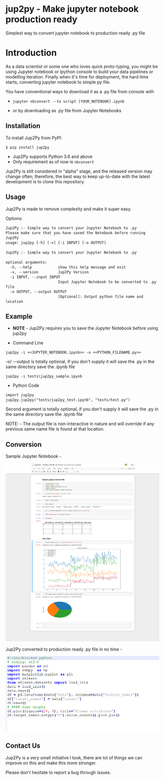 # jup2py - Make jupyter notebook production ready
Simplest way to convert jupyter notebook to production ready .py file

# Introduction
As a data scientist or some one who loves quick proto-typing, you might be using Jupyter notebook or Ipython console to
build your data pipelines or modelling iteration. Finally when it's time for deployment, the hard time starts,
converting jupyter notebook to simple py file.

You have conventional ways to download it as a .py file from console with

* `jupyter nbconvert --to script [YOUR_NOTEBOOK].ipynb`

* or by downloading as .py file from Jupyter Notebooks

## Installation

To install Jup2Py from PyPI:

```
$ pip install jup2py
```
* Jup2Py supports Python 3.6 and above
* Only requirement as of now is  `nbconvert`

Jup2Py is still considered in "alpha" stage, and the released version may change
often; therefore, the best way to keep up-to-date with the latest development
is to clone this repository.

## Usage
Jup2Py is made to remove complexity and make it super easy.

Options:
````
Jup2Py :- Simple way to convert your Jupyter Notebook to .py
Please make sure that you have saved the Notebook before running Jup2Py
usage: jup2py [-h] [-v] [-i INPUT] [-o OUTPUT]

Jup2Py :- Simple way to convert your Jupyter Notebook to .py

optional arguments:
  -h, --help            show this help message and exit
  -v, --version         Jup2Py Version
  -i INPUT, --input INPUT
                        Input Jupyter Notebook to be converted to .py file
  -o OUTPUT, --output OUTPUT
                        [Optional]: Output python file name and location
````

## Example 

* **NOTE** - Jup2Py requires you to save the Jupyter Notebook before using jup2py

* Command Line
````
jup2py -i <<JUPYTER_NOTEBOOK.ipynb>> -o <<PYTHON_FILENAME.py>>
````

-o/ --output is totally optional, if you don't supply it will save the .py in the same directory save the .ipynb file
````
jup2py -i tests\jup2py_sample.ipynb
````

* Python Code
````
import jup2py
jup2py.jup2py("tests/jup2py_test.ipynb", "tests/test.py")
````

Second argument is totally optional, if you don't supply it will save the .py in the same directory save the .ipynb file

NOTE: - The output file is non-interactive in nature and will override if any previous same name file is found at that location.

## Conversion

Sample Jupyter Notebook -

![Sample Jupyter Notebook](docs/static/images/Jupyter_sample.png)

Jup2Py converted to production ready .py file in no time -

![Production ready python code](docs/static/images/Py_sample.png)


## Contact Us

Jup2Py is a very small initiative I took, there are lot of things we can improve on this and make this more stronger.

Please don't hesitate to report a bug through issues.

